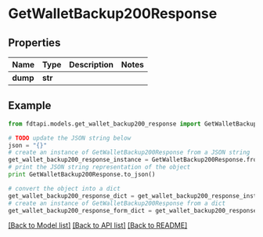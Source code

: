 # GetWalletBackup200Response


## Properties
Name | Type | Description | Notes
------------ | ------------- | ------------- | -------------
**dump** | **str** |  | 

## Example

```python
from fdtapi.models.get_wallet_backup200_response import GetWalletBackup200Response

# TODO update the JSON string below
json = "{}"
# create an instance of GetWalletBackup200Response from a JSON string
get_wallet_backup200_response_instance = GetWalletBackup200Response.from_json(json)
# print the JSON string representation of the object
print GetWalletBackup200Response.to_json()

# convert the object into a dict
get_wallet_backup200_response_dict = get_wallet_backup200_response_instance.to_dict()
# create an instance of GetWalletBackup200Response from a dict
get_wallet_backup200_response_form_dict = get_wallet_backup200_response.from_dict(get_wallet_backup200_response_dict)
```
[[Back to Model list]](../README.md#documentation-for-models) [[Back to API list]](../README.md#documentation-for-api-endpoints) [[Back to README]](../README.md)


